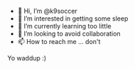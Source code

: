 - 👋 Hi, I’m @k9soccer
- 👀 I’m interested in getting some sleep
- 🌱 I’m currently learning too little
- 💞️ I’m looking to avoid collaboration
- 📫 How to reach me ... don't

Yo waddup :)
